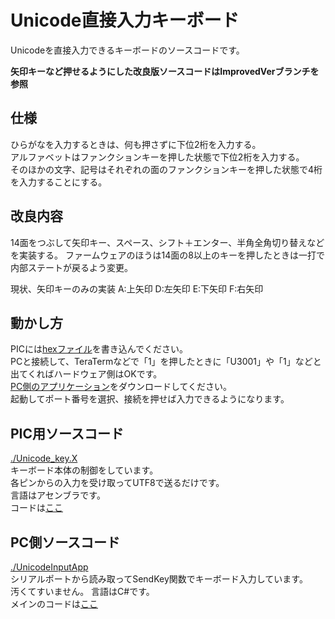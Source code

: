 # Unicode直接入力キーボード

Unicodeを直接入力できるキーボードのソースコードです。

**矢印キーなど押せるようにした改良版ソースコードはImprovedVerブランチを参照**

## 仕様

ひらがなを入力するときは、何も押さずに下位2桁を入力する。  
アルファベットはファンクションキーを押した状態で下位2桁を入力する。  
そのほかの文字、記号はそれぞれの面のファンクションキーを押した状態で4桁を入力することにする。  

## 改良内容

14面をつぶして矢印キー、スペース、シフト＋エンター、半角全角切り替えなどを実装する。
ファームウェアのほうは14面の8以上のキーを押したときは一打で内部ステートが戻るよう変更。

現状、矢印キーのみの実装
A:上矢印
D:左矢印
E:下矢印
F:右矢印

## 動かし方

PICには[hexファイル](./Unicode_key.X/dist/default/production/Unicode_key.X.production.hex)を書き込んでください。  
PCと接続して、TeraTermなどで「1」を押したときに「U3001」や「1」などと出てくればハードウェア側はOKです。  
[PC側のアプリケーション](./UnicodeInputApp/UnicodeInputApp/bin/Debug/UnicodeInputApp.exe)をダウンロードしてください。  
起動してポート番号を選択、接続を押せば入力できるようになります。


## PIC用ソースコード

[./Unicode_key.X](./Unicode_key.X)  
キーボード本体の制御をしています。  
各ピンからの入力を受け取ってUTF8で送るだけです。  
言語はアセンブラです。    
コードは[ここ](Unicode_key.X/main.asm)  


## PC側ソースコード

[./UnicodeInputApp](./UnicodeInputApp)  
シリアルポートから読み取ってSendKey関数でキーボード入力しています。  
汚くてすいません。
言語はC#です。  
メインのコードは[ここ](./UnicodeInputApp/UnicodeInputApp/Form1.cs)  

